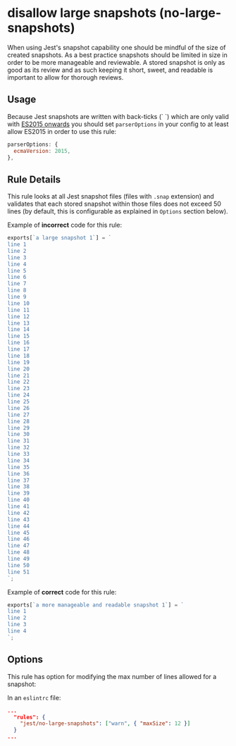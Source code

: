 # disallow large snapshots (no-large-snapshots)

When using Jest's snapshot capability one should be mindful of the size of
created snapshots. As a best practice snapshots should be limited in size in
order to be more manageable and reviewable. A stored snapshot is only as good as
its review and as such keeping it short, sweet, and readable is important to
allow for thorough reviews.

## Usage

Because Jest snapshots are written with back-ticks (\` \`) which are only valid
with
[ES2015 onwards](https://developer.mozilla.org/en-US/docs/Web/JavaScript/Reference/Template_literals)
you should set `parserOptions` in your config to at least allow ES2015 in order
to use this rule:

```js
parserOptions: {
  ecmaVersion: 2015,
},
```

## Rule Details

This rule looks at all Jest snapshot files (files with `.snap` extension) and
validates that each stored snapshot within those files does not exceed 50 lines
(by default, this is configurable as explained in `Options` section below).

Example of **incorrect** code for this rule:

```js
exports[`a large snapshot 1`] = `
line 1
line 2
line 3
line 4
line 5
line 6
line 7
line 8
line 9
line 10
line 11
line 12
line 13
line 14
line 15
line 16
line 17
line 18
line 19
line 20
line 21
line 22
line 23
line 24
line 25
line 26
line 27
line 28
line 29
line 30
line 31
line 32
line 33
line 34
line 35
line 36
line 37
line 38
line 39
line 40
line 41
line 42
line 43
line 44
line 45
line 46
line 47
line 48
line 49
line 50
line 51
`;
```

Example of **correct** code for this rule:

```js
exports[`a more manageable and readable snapshot 1`] = `
line 1
line 2
line 3
line 4
`;
```

## Options

This rule has option for modifying the max number of lines allowed for a
snapshot:

In an `eslintrc` file:

```json
...
  "rules": {
    "jest/no-large-snapshots": ["warn", { "maxSize": 12 }]
  }
...
```
